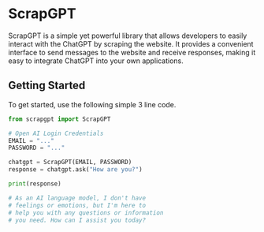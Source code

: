 # ScrapGPT

ScrapGPT is a simple yet powerful library that allows developers to easily interact with the ChatGPT by scraping the website. It provides a convenient interface to send messages to the website and receive responses, making it easy to integrate ChatGPT into your own applications.

## Getting Started

To get started, use the following simple 3 line code.

```python
from scrapgpt import ScrapGPT

# Open AI Login Credentials
EMAIL = "..."
PASSWORD = "..."

chatgpt = ScrapGPT(EMAIL, PASSWORD)
response = chatgpt.ask("How are you?")

print(response)

# As an AI language model, I don't have
# feelings or emotions, but I'm here to
# help you with any questions or information
# you need. How can I assist you today?
```
